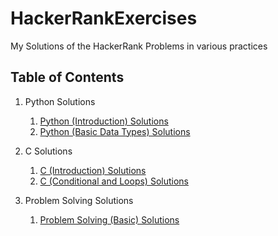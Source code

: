# HackerRankExercises

My Solutions of the HackerRank Problems in various practices


## Table of Contents

1. Python Solutions
    1.  [Python (Introduction) Solutions](https://github.com/Seqat/HackerRankExercises/tree/main/Python%20Solutions/Python%20(Introduction))
    2.  [Python (Basic Data Types) Solutions](https://github.com/Seqat/HackerRankExercises/tree/main/Python%20Solutions/Python%20(Basic%20Data%20Types))

2. C Solutions
    1. [C (Introduction) Solutions](https://github.com/Seqat/HackerRankExercises/tree/main/C%20Solutions/C%20(Introduction))
    2. [C (Conditional and Loops) Solutions](https://github.com/Seqat/HackerRankExercises/tree/main/C%20Solutions/C%20(Conditionals%20and%20Loops))

3. Problem Solving Solutions
    1.  [Problem Solving (Basic) Solutions](https://github.com/Seqat/HackerRankExercises/tree/main/Problem%20Solving%20Solutions/Problem%20Solving%20(Basic))


